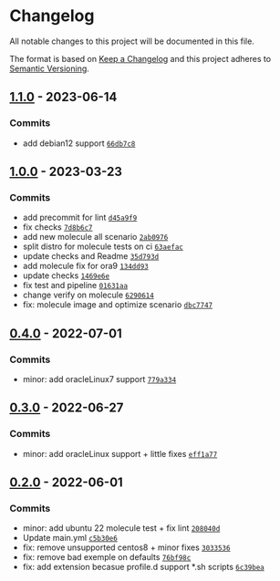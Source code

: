 # Changelog

All notable changes to this project will be documented in this file.

The format is based on [Keep a Changelog](https://keepachangelog.com/en/1.0.0/)
and this project adheres to [Semantic Versioning](https://semver.org/spec/v2.0.0.html).

## [1.1.0](https://github.com/lotusnoir/ansible-system_profile/compare/1.0.0...1.1.0) - 2023-06-14

### Commits

- add debian12 support [`66db7c8`](https://github.com/lotusnoir/ansible-system_profile/commit/66db7c8f614e62c89925885162a63ac13e73db23)

## [1.0.0](https://github.com/lotusnoir/ansible-system_profile/compare/0.4.0...1.0.0) - 2023-03-23

### Commits

- add precommit for lint [`d45a9f9`](https://github.com/lotusnoir/ansible-system_profile/commit/d45a9f991ec85ec0a87ebe642d062207c942ee4d)
- fix checks [`7d8b6c7`](https://github.com/lotusnoir/ansible-system_profile/commit/7d8b6c70df80175e148c8cbf0ebcac81db95e52b)
- add new molecule all scenario [`2ab0976`](https://github.com/lotusnoir/ansible-system_profile/commit/2ab0976d6c90f89efcbe982317598fe78928e11a)
- split distro for molecule tests on ci [`63aefac`](https://github.com/lotusnoir/ansible-system_profile/commit/63aefac754dd079d0de26d82c9a84c3d6eaf42ae)
- update checks and Readme [`35d793d`](https://github.com/lotusnoir/ansible-system_profile/commit/35d793dddeb63608c92984b613589a4a44abe487)
- add molecule fix for ora9 [`134dd93`](https://github.com/lotusnoir/ansible-system_profile/commit/134dd9367f41c54d753add459a0e74ca4e3ffb70)
- update checks [`1469e6e`](https://github.com/lotusnoir/ansible-system_profile/commit/1469e6e1d2b2293bcae78e7c1e03170ca1842cf3)
- fix test and pipeline [`01631aa`](https://github.com/lotusnoir/ansible-system_profile/commit/01631aaa43663e729deb200458ee83719aac3e96)
- change verify on molecule [`6290614`](https://github.com/lotusnoir/ansible-system_profile/commit/6290614950b006e42ab7bebce9cf46e16e272a62)
- fix: molecule image and optimize scenario [`dbc7747`](https://github.com/lotusnoir/ansible-system_profile/commit/dbc77479e15215707992cbd322db159e9c50754b)

## [0.4.0](https://github.com/lotusnoir/ansible-system_profile/compare/0.3.0...0.4.0) - 2022-07-01

### Commits

- minor: add oracleLinux7 support [`779a334`](https://github.com/lotusnoir/ansible-system_profile/commit/779a3343f9e576cc3ba85b98fd76d38fc0848cd5)

## [0.3.0](https://github.com/lotusnoir/ansible-system_profile/compare/0.2.0...0.3.0) - 2022-06-27

### Commits

- minor: add oracleLinux support + little fixes [`eff1a77`](https://github.com/lotusnoir/ansible-system_profile/commit/eff1a77ee616d1b300fdd202e69fff3606b7535b)

## [0.2.0](https://github.com/lotusnoir/ansible-system_profile/compare/0.1.0...0.2.0) - 2022-06-01

### Commits

- minor: add ubuntu 22 molecule test + fix lint [`208040d`](https://github.com/lotusnoir/ansible-system_profile/commit/208040df9b88a9a914cb56c52b6c69c30eea1b13)
- Update main.yml [`c5b30e6`](https://github.com/lotusnoir/ansible-system_profile/commit/c5b30e6d025c2d3c82070719cb190e24d8f78f5f)
- fix: remove unsupported centos8 + minor fixes [`3033536`](https://github.com/lotusnoir/ansible-system_profile/commit/30335365d9631155e4c66e38dab5a961958fcb24)
- fix: remove bad exemple on defaults [`76bf98c`](https://github.com/lotusnoir/ansible-system_profile/commit/76bf98c2eb3a033efa7d411c55d9af2371ebc9ca)
- fix: add extension becasue profile.d support *.sh scripts [`6c39bea`](https://github.com/lotusnoir/ansible-system_profile/commit/6c39beaccfc27b086695d0bb9e0f46860febfccb)
